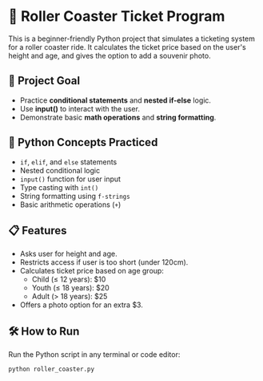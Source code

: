 # 🎢 Roller Coaster Ticket Program

This is a beginner-friendly Python project that simulates a ticketing system for a roller coaster ride. It calculates the ticket price based on the user's height and age, and gives the option to add a souvenir photo.

## 🎯 Project Goal

- Practice **conditional statements** and **nested if-else** logic.
- Use **input()** to interact with the user.
- Demonstrate basic **math operations** and **string formatting**.

## 🧠 Python Concepts Practiced

- `if`, `elif`, and `else` statements
- Nested conditional logic
- `input()` function for user input
- Type casting with `int()`
- String formatting using `f-strings`
- Basic arithmetic operations (`+`)

## 📋 Features

- Asks user for height and age.
- Restricts access if user is too short (under 120cm).
- Calculates ticket price based on age group:
  - Child (≤ 12 years): $10
  - Youth (≤ 18 years): $20
  - Adult (> 18 years): $25
- Offers a photo option for an extra $3.

## 🛠 How to Run

Run the Python script in any terminal or code editor:

```bash
python roller_coaster.py
